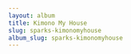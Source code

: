 ```yaml
---
layout: album
title: Kimono My House
slug: sparks-kimonomyhouse
album_slug: sparks-kimonomyhouse
---
```


